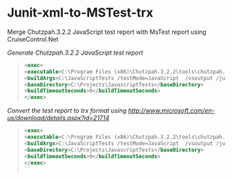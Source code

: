 Junit-xml-to-MSTest-trx
=======================

Merge Chutzpah.3.2.2 JavaScript test report with MsTest report using CruiseControl.Net


_Generate Chutzpah.3.2.2 JavaScript test report_
>  ```xml
><exec>
>  <executable>C:\Program Files (x86)\Chutzpah.3.2.2\tools\chutzpah.console.exe</executable>
>  <buildArgs>C:\JavaScriptTests /testMode=JavaScript  /vsoutput /junit >C:\JavaScriptTestResults.xml</buildArgs>
>  <baseDirectory>C:\Projects\JavascriptTests</baseDirectory>
>  <buildTimeoutSeconds>0</buildTimeoutSeconds>
></exec>
>  ```

_Convert the test report to trx format using http://www.microsoft.com/en-us/download/details.aspx?id=21714_
>  ```xml
><exec>
>  <executable>C:\Program Files (x86)\Chutzpah.3.2.2\tools\chutzpah.console.exe</executable>
>  <buildArgs>C:\JavaScriptTests /testMode=JavaScript  /vsoutput /junit >C:\JavaScriptTestResults.xml</buildArgs>
>  <baseDirectory>C:\Projects\JavascriptTests</baseDirectory>
>  <buildTimeoutSeconds>0</buildTimeoutSeconds>
></exec>
>  ``
